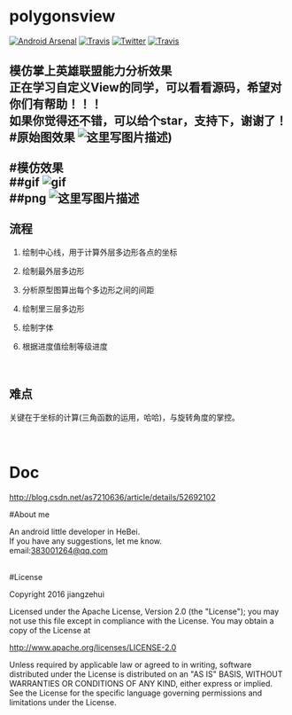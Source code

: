 # polygonsview

[![Android Arsenal](https://img.shields.io/badge/Android%20Arsenal-polygonsview-green.svg?style=true)](https://android-arsenal.com/details/3/4408)
[![Travis](https://img.shields.io/badge/License-Apache2.0-blue.svg)](http://www.apache.org/licenses/LICENSE-2.0)
[![Twitter](https://img.shields.io/badge/Gradle-2.1.0-brightgreen.svg)](https://github.com/jiangzehui/polygonsview)
[![Travis](https://img.shields.io/badge/details-1.0-orange.svg)](http://blog.csdn.net/as7210636/article/details/52692102)

模仿掌上英雄联盟能力分析效果
<br>
正在学习自定义View的同学，可以看看源码，希望对你们有帮助！！！
<br>
如果你觉得还不错，可以给个star，支持下，谢谢了！
<br>
#原始图效果
![这里写图片描述](https://github.com/jiangzehui/polygonsview/blob/master/png/p2.png))
<br><br>
#模仿效果
<br>
##gif
![gif](https://github.com/jiangzehui/polygonsview/blob/master/png/p3.gif)
<br>
##png
![这里写图片描述](https://github.com/jiangzehui/polygonsview/blob/master/png/p1.png)
<br><br>
流程
--




 1. 绘制中心线，用于计算外层多边形各点的坐标
 2. 绘制最外层多边形
 3. 分析原型图算出每个多边形之间的间距
 4. 绘制里三层多边形
 5. 绘制字体
 6. 根据进度值绘制等级进度


    <br>

难点
--



关键在于坐标的计算(三角函数的运用，哈哈)，与旋转角度的掌控。
<br>
<br>
<br>

# Doc
http://blog.csdn.net/as7210636/article/details/52692102
<br>


#About me

An android little developer in HeBei.<br>
If you have any suggestions, let me know.<br>
email:383001264@qq.com

<br>
#License

Copyright 2016 jiangzehui

Licensed under the Apache License, Version 2.0 (the "License"); you may not use this file except in compliance with the License. You may obtain a copy of the License at

http://www.apache.org/licenses/LICENSE-2.0

Unless required by applicable law or agreed to in writing, software distributed under the License is distributed on an "AS IS" BASIS, WITHOUT WARRANTIES OR CONDITIONS OF ANY KIND, either express or implied. See the License for the specific language governing permissions and limitations under the License.
